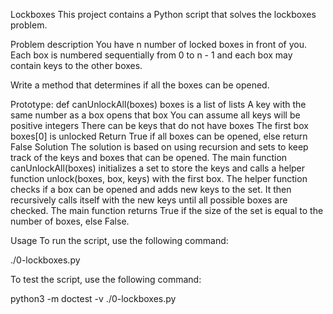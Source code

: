 Lockboxes
This project contains a Python script that solves the lockboxes problem.

Problem description
You have n number of locked boxes in front of you. Each box is numbered sequentially from 0 to n - 1 and each box may contain keys to the other boxes.

Write a method that determines if all the boxes can be opened.

Prototype: def canUnlockAll(boxes)
boxes is a list of lists
A key with the same number as a box opens that box
You can assume all keys will be positive integers
There can be keys that do not have boxes
The first box boxes[0] is unlocked
Return True if all boxes can be opened, else return False
Solution
The solution is based on using recursion and sets to keep track of the keys and boxes that can be opened. The main function canUnlockAll(boxes) initializes a set to store the keys and calls a helper function unlock(boxes, box, keys) with the first box. The helper function checks if a box can be opened and adds new keys to the set. It then recursively calls itself with the new keys until all possible boxes are checked. The main function returns True if the size of the set is equal to the number of boxes, else False.

Usage
To run the script, use the following command:

./0-lockboxes.py

To test the script, use the following command:

python3 -m doctest -v ./0-lockboxes.py